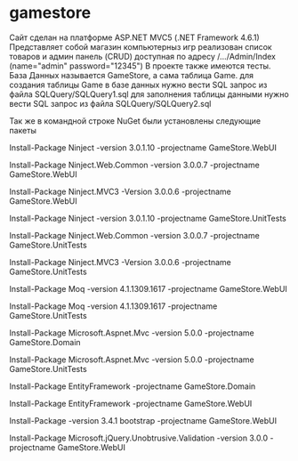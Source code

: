 # gamestore
Сайт сделан на платформе ASP.NET MVC5 (.NET Framework 4.6.1)
Представляет собой магазин компьютерныз игр
реализован список товаров
и админ панель (CRUD) доступная по адресу /.../Admin/Index 
(name="admin" password="12345")
В проекте также имеются тесты.
База Данных называется GameStore, а сама таблица Game.
для создания  таблицы Game в базе данных нужно вести SQL запрос из файла SQLQuery/SQLQuery1.sql
для заполнения таблицы данными нужно вести SQL запрос из файла SQLQuery/SQLQuery2.sql

Так же в командной строке NuGet были установлены следующие пакеты

Install-Package Ninject -version 3.0.1.10 -projectname GameStore.WebUI

Install-Package Ninject.Web.Common -version 3.0.0.7 -projectname GameStore.WebUI

Install-Package Ninject.MVC3 -Version 3.0.0.6 -projectname GameStore.WebUI

Install-Package Ninject -version 3.0.1.10 -projectname GameStore.UnitTests 

Install-Package Ninject.Web.Common -version 3.0.0.7 -projectname GameStore.UnitTests

Install-Package Ninject.MVC3 -Version 3.0.0.6 -projectname GameStore.UnitTests

Install-Package Moq -version 4.1.1309.1617 -projectname GameStore.WebUI

Install-Package Moq -version 4.1.1309.1617 -projectname GameStore.UnitTests

Install-Package Microsoft.Aspnet.Mvc -version 5.0.0 -projectname GameStore.Domain

Install-Package Microsoft.Aspnet.Mvc -version 5.0.0 -projectname GameStore.UnitTests

Install-Package EntityFramework -projectname GameStore.Domain

Install-Package EntityFramework -projectname GameStore.WebUI

Install-Package -version 3.4.1 bootstrap -projectname GameStore.WebUI

Install-Package Microsoft.jQuery.Unobtrusive.Validation -version 3.0.0 -projectname GameStore.WebUI
